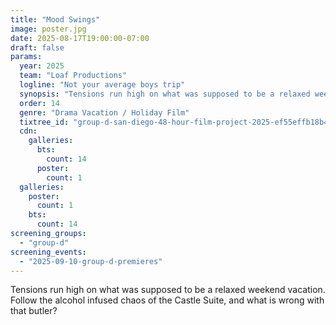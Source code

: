 ```yaml
---
title: "Mood Swings"
image: poster.jpg
date: 2025-08-17T19:00:00-07:00
draft: false
params:
  year: 2025
  team: "Loaf Productions"
  logline: "Not your average boys trip"
  synopsis: "Tensions run high on what was supposed to be a relaxed weekend vacation. Follow the alcohol infused chaos of the Castle Suite, and what is wrong with that butler?"
  order: 14
  genre: "Drama Vacation / Holiday Film"
  tixtree_id: "group-d-san-diego-48-hour-film-project-2025-ef55effb18b4"
  cdn:
    galleries:
      bts:
        count: 14
      poster:
        count: 1
  galleries:
    poster:
      count: 1
    bts:
      count: 14
screening_groups:
  - "group-d"
screening_events:
  - "2025-09-10-group-d-premieres"
---
```

Tensions run high on what was supposed to be a relaxed weekend vacation. Follow the alcohol infused chaos of the Castle Suite, and what is wrong with that butler?

